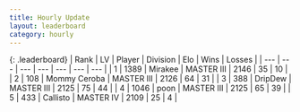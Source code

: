 ```yaml
---
title: Hourly Update
layout: leaderboard
category: hourly
---
```


{: .leaderboard}
| Rank | LV | Player | Division | Elo | Wins | Losses |
| --- | --- | --- | --- | --- | --- | --- |
| <span data-change="0">1</span> | 1389 | <span title="ID: 416373">Mirakee</span> | MASTER III | <span data-change="0">2146</span> | <span data-change="0">35</span> | <span data-change="0">10</span> |
| <span data-change="1">2</span> | 108 | <span title="ID: 748055">Mommy Ceroba</span> | MASTER III | <span data-change="0">2126</span> | <span data-change="0">64</span> | <span data-change="0">31</span> |
| <span data-change="1">3</span> | 388 | <span title="ID: 649454">DripDew</span> | MASTER III | <span data-change="0">2125</span> | <span data-change="0">75</span> | <span data-change="0">44</span> |
| <span data-change="-2">4</span> | 1046 | <span title="ID: 540690">poon</span> | MASTER III | <span data-change="-4">2125</span> | <span data-change="0">65</span> | <span data-change="1">39</span> |
| <span data-change="0">5</span> | 433 | <span title="ID: 619928">Callisto</span> | MASTER IV | <span data-change="0">2109</span> | <span data-change="0">25</span> | <span data-change="0">4</span> |